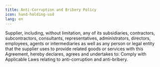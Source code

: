 ```yaml
---
title: Anti-Corruption and Bribery Policy
icon: hand-holding-usd
lang: en
---
```


Supplier, including, without limitation, any of its subsidiaries, contractors, subcontractors, consultants, representatives, administrators, directors, employees, agents or intermediaries as well as any person or legal entity that the supplier uses to provide related goods or services with this Agreement, hereby declares, agrees and undertakes to: Comply with Applicable Laws relating to anti-corruption and anti-bribery.
